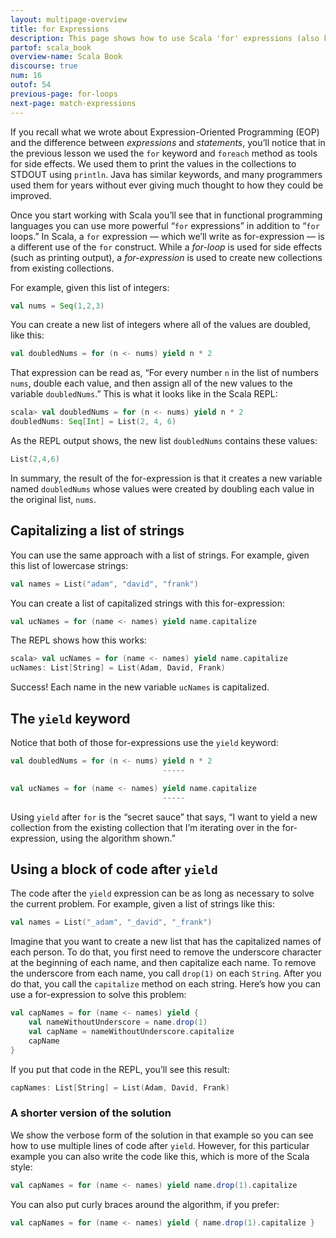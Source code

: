 ```yaml
---
layout: multipage-overview
title: for Expressions
description: This page shows how to use Scala 'for' expressions (also known as 'for-expressions'), including examples of how to use it with the 'yield' keyword.
partof: scala_book
overview-name: Scala Book
discourse: true
num: 16
outof: 54
previous-page: for-loops
next-page: match-expressions
---
```



If you recall what we wrote about Expression-Oriented Programming (EOP) and the difference between *expressions* and *statements*, you’ll notice that in the previous lesson we used the `for` keyword and `foreach` method as tools for side effects. We used them to print the values in the collections to STDOUT using `println`. Java has similar keywords, and many programmers used them for years without ever giving much thought to how they could be improved.

Once you start working with Scala you’ll see that in functional programming languages you can use more powerful “`for` expressions” in addition to “`for` loops.” In Scala, a `for` expression — which we’ll write as for-expression — is a different use of the `for` construct. While a *for-loop* is used for side effects (such as printing output), a *for-expression* is used to create new collections from existing collections.

For example, given this list of integers:

```scala
val nums = Seq(1,2,3)
```

You can create a new list of integers where all of the values are doubled, like this:

```scala
val doubledNums = for (n <- nums) yield n * 2
```

That expression can be read as, “For every number `n` in the list of numbers `nums`, double each value, and then assign all of the new values to the variable `doubledNums`.” This is what it looks like in the Scala REPL:

```scala
scala> val doubledNums = for (n <- nums) yield n * 2
doubledNums: Seq[Int] = List(2, 4, 6)
```

As the REPL output shows, the new list `doubledNums` contains these values:

```scala
List(2,4,6)
```

In summary, the result of the for-expression is that it creates a new variable named `doubledNums` whose values were created by doubling each value in the original list, `nums`.



## Capitalizing a list of strings

You can use the same approach with a list of strings. For example, given this list of lowercase strings:

```scala
val names = List("adam", "david", "frank")
```

You can create a list of capitalized strings with this for-expression:

```scala
val ucNames = for (name <- names) yield name.capitalize
```

The REPL shows how this works:

```scala
scala> val ucNames = for (name <- names) yield name.capitalize
ucNames: List[String] = List(Adam, David, Frank)
```

Success! Each name in the new variable `ucNames` is capitalized.



## The `yield` keyword

Notice that both of those for-expressions use the `yield` keyword:

```scala
val doubledNums = for (n <- nums) yield n * 2
                                  -----

val ucNames = for (name <- names) yield name.capitalize
                                  -----
```

Using `yield` after `for` is the “secret sauce” that says, “I want to yield a new collection from the existing collection that I’m iterating over in the for-expression, using the algorithm shown.”



## Using a block of code after `yield`

The code after the `yield` expression can be as long as necessary to solve the current problem. For example, given a list of strings like this:

```scala
val names = List("_adam", "_david", "_frank")
```

Imagine that you want to create a new list that has the capitalized names of each person. To do that, you first need to remove the underscore character at the beginning of each name, and then capitalize each name. To remove the underscore from each name, you call `drop(1)` on each `String`. After you do that, you call the `capitalize` method on each string. Here’s how you can use a for-expression to solve this problem:

```scala
val capNames = for (name <- names) yield {
    val nameWithoutUnderscore = name.drop(1)
    val capName = nameWithoutUnderscore.capitalize
    capName
}
```

If you put that code in the REPL, you’ll see this result:

```scala
capNames: List[String] = List(Adam, David, Frank)
```


### A shorter version of the solution

We show the verbose form of the solution in that example so you can see how to use multiple lines of code after `yield`. However, for this particular example you can also write the code like this, which is more of the Scala style:

```scala
val capNames = for (name <- names) yield name.drop(1).capitalize
```

You can also put curly braces around the algorithm, if you prefer:

```scala
val capNames = for (name <- names) yield { name.drop(1).capitalize }
```








